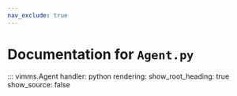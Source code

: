 ```yaml
---
nav_exclude: true
---
```

# Documentation for `Agent.py`

::: vimms.Agent
    handler: python
    rendering:
      show_root_heading: true
      show_source: false
